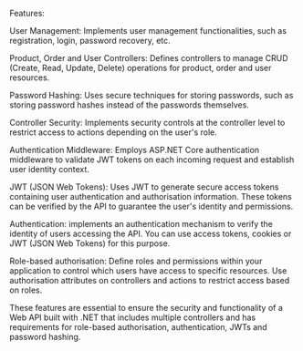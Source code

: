 Features:

User Management: Implements user management functionalities, such as registration, login, password recovery, etc.

Product, Order and User Controllers: Defines controllers to manage CRUD (Create, Read, Update, Delete) operations for product, order and user resources.

Password Hashing: Uses secure techniques for storing passwords, such as storing password hashes instead of the passwords themselves.

Controller Security: Implements security controls at the controller level to restrict access to actions depending on the user's role.

Authentication Middleware: Employs ASP.NET Core authentication middleware to validate JWT tokens on each incoming request and establish user identity context.

JWT (JSON Web Tokens): Uses JWT to generate secure access tokens containing user authentication and authorisation information. These tokens can be verified by the API to guarantee the user's identity and permissions.

Authentication: implements an authentication mechanism to verify the identity of users accessing the API. You can use access tokens, cookies or JWT (JSON Web Tokens) for this purpose.

Role-based authorisation: Define roles and permissions within your application to control which users have access to specific resources. Use authorisation attributes on controllers and actions to restrict access based on roles.

These features are essential to ensure the security and functionality of a Web API built with .NET that includes multiple controllers and has requirements for role-based authorisation, authentication, JWTs and password hashing.
